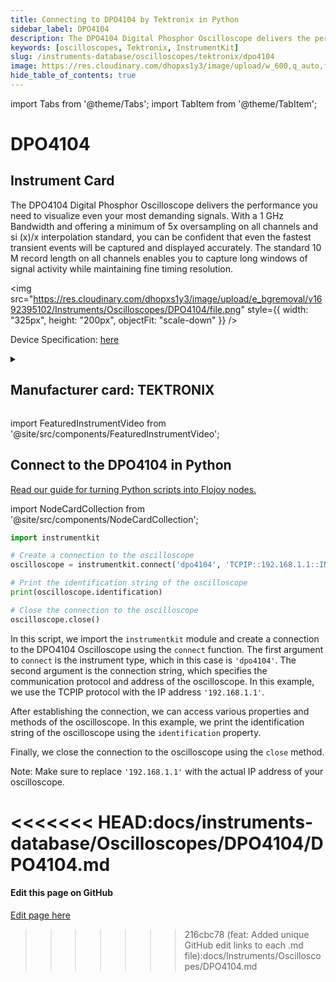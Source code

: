 ```yaml
---
title: Connecting to DPO4104 by Tektronix in Python
sidebar_label: DPO4104
description: The DPO4104 Digital Phosphor Oscilloscope delivers the performance you need to visualize even your most demanding signals. With a 1 GHz Bandwidth and offering a minimum of 5x oversampling on all channels and si (x)/x interpolation standard, you can be confident that even the fastest transient events will be captured and displayed accurately. The standard 10 M record length on all channels enables you to capture long windows of signal activity while maintaining fine timing resolution.
keywords: [oscilloscopes, Tektronix, InstrumentKit]
slug: /instruments-database/oscilloscopes/tektronix/dpo4104
image: https://res.cloudinary.com/dhopxs1y3/image/upload/w_600,q_auto,f_auto/e_bgremoval/v1692395102/Instruments/Oscilloscopes/DPO4104/file.jpg
hide_table_of_contents: true
---
```


import Tabs from '@theme/Tabs';
import TabItem from '@theme/TabItem';

# DPO4104

## Instrument Card

<div className="flex">

<div>

The DPO4104 Digital Phosphor Oscilloscope delivers the performance you need to visualize even your most demanding signals. With a 1 GHz Bandwidth and offering a minimum of 5x oversampling on all channels and si (x)/x interpolation standard, you can be confident that even the fastest transient events will be captured and displayed accurately. The standard 10 M record length on all channels enables you to capture long windows of signal activity while maintaining fine timing resolution.

</div>

<img src="https://res.cloudinary.com/dhopxs1y3/image/upload/e_bgremoval/v1692395102/Instruments/Oscilloscopes/DPO4104/file.png" style={{ width: "325px", height: "200px", objectFit: "scale-down" }} />

</div>

<div className="flex text-center">

<p>Device Specification: <a target="\_blank" href="https://download.tek.com/datasheet/DPO4000-Digital-Phosphor-Oscilloscope-Datasheet-48W1903210.pdf">here</a></p>

</div>

<details style={{ marginTop: "15px"}}>
<summary><h2>Manufacturer card: TEKTRONIX</h2></summary>

<img src="https://res.cloudinary.com/dhopxs1y3/image/upload/v1692806108/Instruments/Vendor%20Logos/Tektronix.png" style={{ width: "100%", height: "170px",objectFit: "scale-down" }} />

Tektronix, Inc., historically widely known as Tek, is an American company best known for manufacturing test and measurement devices such as [oscilloscopes](https://en.wikipedia.org/wiki/Oscilloscope), [logic analyzers](https://en.wikipedia.org/wiki/Logic_analyzer), and video and mobile test protocol equipment.

<ul>
  <li>Headquarters: USA</li>
  <li>Yearly Revenue (millions, USD): 5800.0</li>
  <li>Vendor Website: <a href="https://www.tek.com/en">here</a></li>
</ul>
</details>

import FeaturedInstrumentVideo from '@site/src/components/FeaturedInstrumentVideo';

<FeaturedInstrumentVideo category='OSCILLOSCOPES' manufacturer='TEKTRONIX'></FeaturedInstrumentVideo>


## Connect to the DPO4104 in Python

[Read our guide for turning Python scripts into Flojoy nodes.](https://docs.flojoy.ai/contribution/blocks/custom-flojoy-block/)

import NodeCardCollection from '@site/src/components/NodeCardCollection';

<Tabs>

<TabItem value="Flojoy" label="Flojoy" className="flojoy-instrument-tabs">

<NodeCardCollection category='OSCILLOSCOPES' manufacturer='TEKTRONIX'></NodeCardCollection>

</TabItem>
<TabItem value="InstrumentKit" label="InstrumentKit">


```python
import instrumentkit

# Create a connection to the oscilloscope
oscilloscope = instrumentkit.connect('dpo4104', 'TCPIP::192.168.1.1::INSTR')

# Print the identification string of the oscilloscope
print(oscilloscope.identification)

# Close the connection to the oscilloscope
oscilloscope.close()
```

In this script, we import the `instrumentkit` module and create a connection to the DPO4104 Oscilloscope using the `connect` function. The first argument to `connect` is the instrument type, which in this case is `'dpo4104'`. The second argument is the connection string, which specifies the communication protocol and address of the oscilloscope. In this example, we use the TCPIP protocol with the IP address `'192.168.1.1'`.

After establishing the connection, we can access various properties and methods of the oscilloscope. In this example, we print the identification string of the oscilloscope using the `identification` property.

Finally, we close the connection to the oscilloscope using the `close` method.

Note: Make sure to replace `'192.168.1.1'` with the actual IP address of your oscilloscope.

<<<<<<< HEAD:docs/instruments-database/Oscilloscopes/DPO4104/DPO4104.md
</TabItem>
</Tabs>
=======
<SectionBreak />

[//]: # (Edit page on GitHub)

#### Edit this page on GitHub

[Edit page here](https://github.com/flojoy-ai/docs/blob/main/docs/instruments-database/Oscilloscopes/DPO4104/DPO4104.md)
>>>>>>> 216cbc78 (feat: Added unique GitHub edit links to each .md file):docs/Instruments/Oscilloscopes/DPO4104.md
